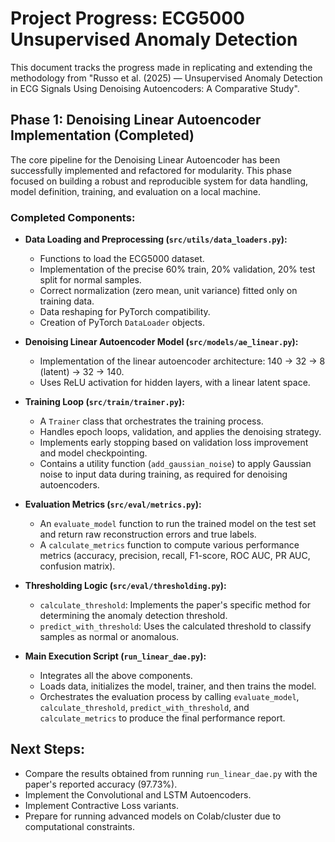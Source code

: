 # Project Progress: ECG5000 Unsupervised Anomaly Detection

This document tracks the progress made in replicating and extending the methodology from "Russo et al. (2025) — Unsupervised Anomaly Detection in ECG Signals Using Denoising Autoencoders: A Comparative Study".

## Phase 1: Denoising Linear Autoencoder Implementation (Completed)

The core pipeline for the Denoising Linear Autoencoder has been successfully implemented and refactored for modularity. This phase focused on building a robust and reproducible system for data handling, model definition, training, and evaluation on a local machine.

### Completed Components:

*   **Data Loading and Preprocessing (`src/utils/data_loaders.py`):**
    *   Functions to load the ECG5000 dataset.
    *   Implementation of the precise 60% train, 20% validation, 20% test split for normal samples.
    *   Correct normalization (zero mean, unit variance) fitted only on training data.
    *   Data reshaping for PyTorch compatibility.
    *   Creation of PyTorch `DataLoader` objects.

*   **Denoising Linear Autoencoder Model (`src/models/ae_linear.py`):**
    *   Implementation of the linear autoencoder architecture: 140 -> 32 -> 8 (latent) -> 32 -> 140.
    *   Uses ReLU activation for hidden layers, with a linear latent space.

*   **Training Loop (`src/train/trainer.py`):**
    *   A `Trainer` class that orchestrates the training process.
    *   Handles epoch loops, validation, and applies the denoising strategy.
    *   Implements early stopping based on validation loss improvement and model checkpointing.
    *   Contains a utility function (`add_gaussian_noise`) to apply Gaussian noise to input data during training, as required for denoising autoencoders.

*   **Evaluation Metrics (`src/eval/metrics.py`):**
    *   An `evaluate_model` function to run the trained model on the test set and return raw reconstruction errors and true labels.
    *   A `calculate_metrics` function to compute various performance metrics (accuracy, precision, recall, F1-score, ROC AUC, PR AUC, confusion matrix).

*   **Thresholding Logic (`src/eval/thresholding.py`):**
    *   `calculate_threshold`: Implements the paper's specific method for determining the anomaly detection threshold.
    *   `predict_with_threshold`: Uses the calculated threshold to classify samples as normal or anomalous.

*   **Main Execution Script (`run_linear_dae.py`):**
    *   Integrates all the above components.
    *   Loads data, initializes the model, trainer, and then trains the model.
    *   Orchestrates the evaluation process by calling `evaluate_model`, `calculate_threshold`, `predict_with_threshold`, and `calculate_metrics` to produce the final performance report.

## Next Steps:

*   Compare the results obtained from running `run_linear_dae.py` with the paper's reported accuracy (97.73%).
*   Implement the Convolutional and LSTM Autoencoders.
*   Implement Contractive Loss variants.
*   Prepare for running advanced models on Colab/cluster due to computational constraints.
